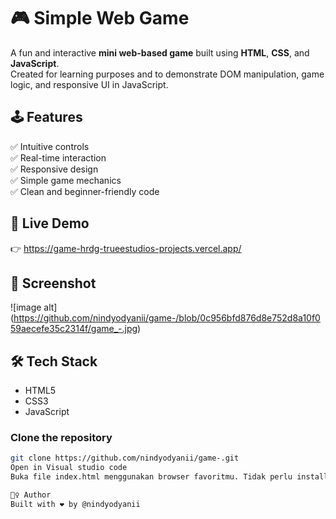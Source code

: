 # 🎮 Simple Web Game

A fun and interactive **mini web-based game** built using **HTML**, **CSS**, and **JavaScript**.  
Created for learning purposes and to demonstrate DOM manipulation, game logic, and responsive UI in JavaScript.

## 🕹️ Features

✅ Intuitive controls  
✅ Real-time interaction  
✅ Responsive design  
✅ Simple game mechanics  
✅ Clean and beginner-friendly code

## 🔗 Live Demo

👉 https://game-hrdg-trueestudios-projects.vercel.app/

## 📸 Screenshot

![image alt] (https://github.com/nindyodyanii/game-/blob/0c956bfd876d8e752d8a10f059aecefe35c2314f/game_-.jpg)

## 🛠️ Tech Stack

- HTML5  
- CSS3  
- JavaScript 

### Clone the repository

```bash
git clone https://github.com/nindyodyanii/game-.git
Open in Visual studio code
Buka file index.html menggunakan browser favoritmu. Tidak perlu install apa-apa!

🙋‍♀️ Author
Built with ❤️ by @nindyodyanii
